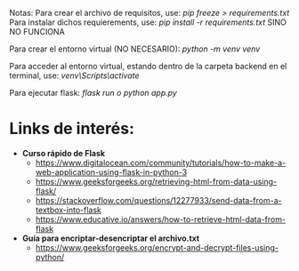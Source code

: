 Notas:
Para crear el archivo de requisitos, use: *pip freeze > requirements.txt*
Para instalar dichos requierements, use: *pip install -r requirements.txt* SINO NO FUNCIONA

Para crear el entorno virtual (NO NECESARIO):
*python -m venv venv*

Para acceder al entorno virtual, estando dentro de la carpeta backend en el terminal, use:
*venv\Scripts\activate*

Para ejecutar flask: *flask run o python app.py*



# Links de interés:

* **Curso rápido de Flask**
  * https://www.digitalocean.com/community/tutorials/how-to-make-a-web-application-using-flask-in-python-3
  * https://www.geeksforgeeks.org/retrieving-html-from-data-using-flask/
  * https://stackoverflow.com/questions/12277933/send-data-from-a-textbox-into-flask
  * https://www.educative.io/answers/how-to-retrieve-html-data-from-flask
* **Guía para encriptar-desencriptar el archivo.txt**
  * https://www.geeksforgeeks.org/encrypt-and-decrypt-files-using-python/
